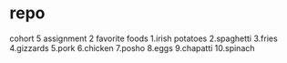 # repo
cohort 5 assignment 2
favorite foods
1.irish potatoes
2.spaghetti
3.fries
4.gizzards
5.pork
6.chicken
7.posho
8.eggs
9.chapatti
10.spinach




